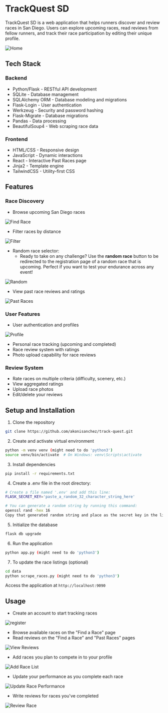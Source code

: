 # TrackQuest SD

TrackQuest SD is a web application that helps runners discover and review races in San Diego. Users can explore upcoming races, read reviews from fellow runners, and track their race participation by editing their unique profile.

![Home](static/home.png)

## Tech Stack
### Backend
- Python/Flask - RESTful API development
- SQLite - Database management
- SQLAlchemy ORM - Database modeling and migrations
- Flask-Login - User authentication
- Werkzeug - Security and password hashing
- Flask-Migrate - Database migrations
- Pandas - Data processing
- BeautifulSoup4 - Web scraping race data

### Frontend
- HTML/CSS - Responsive design
- JavaScript - Dynamic interactions
- React - Interactive Past Races page
- Jinja2 - Template engine
- TailwindCSS - Utility-first CSS

## Features

### Race Discovery
- Browse upcoming San Diego races

![Find Race](static/find_race.gif)

- Filter races by distance

![Filter](static/race_filter.gif)

- Random race selector:
  - Ready to take on any challenge? Use the **random race** button to be redirected to the registration page of a random race that is upcoming. Perfect if you want to test your endurance across any event!

![Random](static/random_race.gif)
 
- View past race reviews and ratings

![Past Races](static/past_races.gif)

### User Features
- User authentication and profiles

![Profile](static/profile.gif)

- Personal race tracking (upcoming and completed)
- Race review system with ratings
- Photo upload capability for race reviews

### Review System
- Rate races on multiple criteria (difficulty, scenery, etc.)
- View aggregated ratings
- Upload race photos
- Edit/delete your reviews

## Setup and Installation

1. Clone the repository
```bash
git clone https://github.com/akonisanchez/track-quest.git
```

2. Create and activate virtual environment
```bash
python -m venv venv (might need to do 'python3')
source venv/bin/activate  # On Windows: venv\Scripts\activate
```

3. Install dependencies
```bash
pip install -r requirements.txt
```

4. Create a .env file in the root directory:
```bash
# Create a file named '.env' and add this line:
FLASK_SECRET_KEY='paste_a_random_32_character_string_here'

# You can generate a random string by running this command:
openssl rand -hex 16
Copy that generated random string and place as the secret key in the line above
```

5. Initialize the database
```bash
flask db upgrade
```

6. Run the application
```bash
python app.py (might need to do 'python3')
```

7. To update the race listings (optional)
```bash
cd data
python scrape_races.py (might need to do 'python3')
```

Access the application at `http://localhost:9090`

## Usage

- Create an account to start tracking races

![register](static/register.gif)

- Browse available races on the "Find a Race" page
- Read reviews on the "Find a Race" and "Past Races" pages

![View Reviews](static/view_reviews.gif)

- Add races you plan to compete in to your profile

![Add Race List](static/add_race_list.gif)

- Update your performance as you complete each race

![Update Race Performance](static/update_race_performance.gif)

- Write reviews for races you've completed

![Review Race](static/add_race_review.gif)
